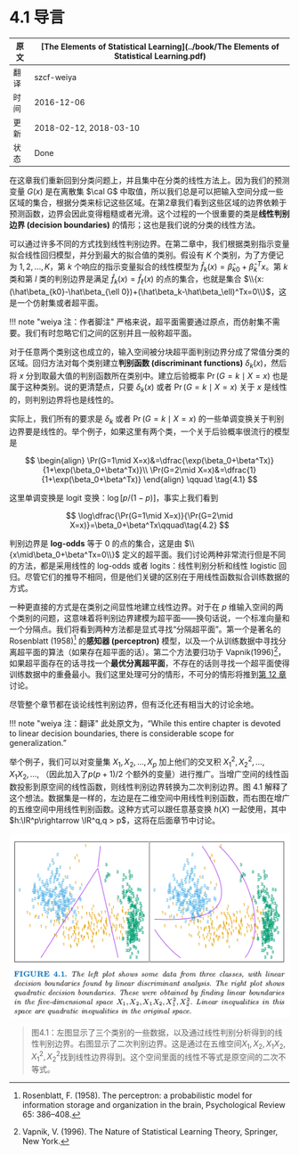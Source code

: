# 4.1 导言

| 原文   | [The Elements of Statistical Learning](../book/The Elements of Statistical Learning.pdf) |
| ---- | ---------------------------------------- |
| 翻译   | szcf-weiya                               |
| 时间   | 2016-12-06                               |
|更新|2018-02-12, 2018-03-10|
|状态|Done|

在这章我们重新回到分类问题上，并且集中在分类的线性方法上。因为我们的预测变量 $G(x)$ 是在离散集 $\cal G$ 中取值，所以我们总是可以把输入空间分成一些区域的集合，根据分类来标记这些区域。在第2章我们看到这些区域的边界依赖于预测函数，边界会因此变得粗糙或者光滑。这个过程的一个很重要的类是**线性判别边界 (decision boundaries)** 的情形；这也是我们说的分类的线性方法。

可以通过许多不同的方式找到线性判别边界。在第二章中，我们根据类别指示变量拟合线性回归模型，并分到最大的拟合值的类别。假设有 $K$ 个类别，为了方便记为 $1,2,\ldots,K$，第 $k$ 个响应的指示变量拟合的线性模型为 $\hat f_k(x)=\hat\beta_{k0}+\hat\beta_k^Tx$。第 $k$ 类和第 $l$ 类的判别边界是满足 $\hat f_k(x)=\hat f_\ell(x)$ 的点的集合，也就是集合 $\\{x:(\hat\beta_{k0}-\hat\beta_{\ell 0})+(\hat\beta_k-\hat\beta_\ell)^Tx=0\\}$，这是一个仿射集或者超平面。

!!! note "weiya 注：作者脚注"
    严格来说，超平面需要通过原点，而仿射集不需要。我们有时忽略它们之间的区别并且一般称超平面。

对于任意两个类别这也成立的，输入空间被分块超平面判别边界分成了常值分类的区域。回归方法对每个类别建立**判别函数 (discriminant functions)** $\delta_k(x)$，然后将 $x$ 分到取最大值的判别函数所在类别中。建立后验概率 $\Pr(G=k\mid X=x)$ 也是属于这种类别。说的更清楚点，只要 $\delta_k(x)$ 或者 $\Pr(G=k\mid X=x)$ 关于 $x$ 是线性的，则判别边界将也是线性的。

实际上，我们所有的要求是 $\delta_k$ 或者 $\Pr(G=k\mid X=x)$ 的一些单调变换关于判别边界要是线性的。举个例子，如果这里有两个类，一个关于后验概率很流行的模型是

$$
\begin{align}
\Pr(G=1\mid X=x)&=\dfrac{\exp(\beta_0+\beta^Tx)}{1+\exp(\beta_0+\beta^Tx)}\\
\Pr(G=2\mid X=x)&=\dfrac{1}{1+\exp(\beta_0+\beta^Tx)}
\end{align}
\qquad \tag{4.1}
$$

这里单调变换是 logit 变换：$\log[p/(1-p)]$，事实上我们看到

$$
\log\dfrac{\Pr(G=1\mid X=x)}{\Pr(G=2\mid X=x)}=\beta_0+\beta^Tx\qquad\tag{4.2}
$$

判别边界是 **log-odds** 等于 $0$ 的点的集合，这是由 $\\{x\mid\beta_0+\beta^Tx=0\\}$ 定义的超平面。我们讨论两种非常流行但是不同的方法，都是采用线性的 log-odds 或者 logits：线性判别分析和线性 logistic 回归。尽管它们的推导不相同，但是他们关键的区别在于用线性函数拟合训练数据的方式。

一种更直接的方式是在类别之间显性地建立线性边界。对于在 $p$ 维输入空间的两个类别的问题，这意味着将判别边界建模为超平面——换句话说，一个标准向量和一个分隔点。我们将看到两种方法都是显式寻找“分隔超平面”。第一个是著名的 Rosenblatt (1958)[^1] 的**感知器 (perceptron)** 模型，以及一个从训练数据中寻找分离超平面的算法（如果存在超平面的话）。第二个方法要归功于 Vapnik(1996)[^2]，如果超平面存在的话寻找一个**最优分离超平面**，不存在的话则寻找一个超平面使得训练数据中的重叠最小。我们这里处理可分的情形，不可分的情形将推到[第 12 章](../12-Support-Vector-Machines-and-Flexible-Discriminants/12.1-Introduction/index.html)讨论。

尽管整个章节都在谈论线性判别边界，但有泛化还有相当大的讨论余地。

!!! note "weiya 注：翻译"
    此处原文为，“While this entire chapter is devoted to linear decision boundaries, there is considerable scope for generalization.”

举个例子，我们可以对变量集 $X_1,X_2,\ldots,X_p$ 加上他们的交叉积 $X_1^2,X_2^2,\ldots,X_1X_2,\ldots,$ （因此加入了$p(p+1)/2$ 个额外的变量）进行推广。当增广空间的线性函数投影到原空间的线性函数，则线性判别边界转换为二次判别边界。图 4.1 解释了这个想法。数据集是一样的，左边是在二维空间中用线性判别函数，而右图在增广的五维空间中用线性判别函数。这种方式可以跟任意基变换 $h(X)$ 一起使用，其中 $h:\IR^p\rightarrow \IR^q,q > p$，这将在后面章节中讨论。

![](../img/04/fig4.1.png)

> 图4.1：左图显示了三个类别的一些数据，以及通过线性判别分析得到的线性判别边界。右图显示了二次判别边界。这是通过在五维空间$X_1,X_2,X_1X_2,X_1^2,X_2^2$找到线性边界得到。这个空间里面的线性不等式是原空间的二次不等式。

[^1]: Rosenblatt, F. (1958). The perceptron: a probabilistic model for information storage and organization in the brain, Psychological Review 65: 386–408.
[^2]: Vapnik, V. (1996). The Nature of Statistical Learning Theory, Springer, New York.